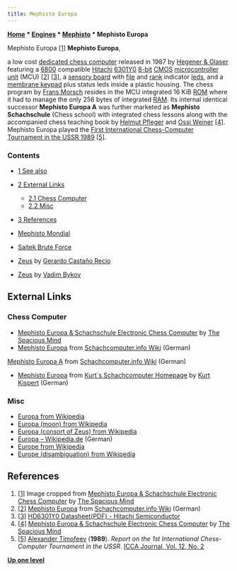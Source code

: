 ```yaml
---
title: Mephisto Europa
---
```

**[Home](Home "Home") \* [Engines](Engines "Engines") \* [Mephisto](Mephisto "Mephisto") \* Mephisto Europa**



 [](http://www.spacious-mind.com/html/europa___schachschule.html) Mephisto Europa <a id="cite-note-1" href="#cite-ref-1">[1]</a> 
**Mephisto Europa**,  

a low cost [dedicated chess computer](Dedicated_Chess_Computers "Dedicated Chess Computers") released in 1987 by [Hegener & Glaser](Hegener_%26_Glaser "Hegener & Glaser") featuring a [6800](6800 "6800") compatible [Hitachi](https://en.wikipedia.org/wiki/Hitachi) [6301Y0](6800#6301 "6800") [8-bit](https://en.wikipedia.org/wiki/8-bit) [CMOS](https://en.wikipedia.org/wiki/CMOS) [microcontroller unit](https://en.wikipedia.org/wiki/Microcontroller) (MCU) 
<a id="cite-note-2" href="#cite-ref-2">[2]</a>
<a id="cite-note-3" href="#cite-ref-3">[3]</a>, 
a [sensory board](Sensory_Board "Sensory Board") with [file](Files "Files") and [rank](Ranks "Ranks") indicator [leds](https://en.wikipedia.org/wiki/Light-emitting_diode), 
and a [membrane keypad](https://en.wikipedia.org/wiki/Membrane_keyboard) plus status leds inside a plastic housing. 
The chess program by [Frans Morsch](Frans_Morsch "Frans Morsch") resides in the MCU integrated 16 KiB [ROM](Memory#ROM "Memory") where it had to manage the only 256 bytes of integrated [RAM](Memory#RAM "Memory"). 
Its internal identical successor **Mephisto Europa A** was further marketed as **Mephisto Schachschule** (Chess school) with integrated chess lessons along with the accompanied chess teaching book by [Helmut Pfleger](https://en.wikipedia.org/wiki/Helmut_Pfleger) and [Ossi Weiner](Ossi_Weiner "Ossi Weiner") <a id="cite-note-4" href="#cite-ref-4">[4]</a>.
Mephisto Europa played the [First International Chess-Computer Tournament in the USSR 1989](First_International_Chess-Computer_Tournament_in_the_USSR_1989 "First International Chess-Computer Tournament in the USSR 1989") <a id="cite-note-5" href="#cite-ref-5">[5]</a>. 



### Contents


* [1 See also](#see-also)
* [2 External Links](#external-links)
	+ [2.1 Chess Computer](#chess-computer)
	+ [2.2 Misc](#misc)
* [3 References](#references)






* [Mephisto Mondial](Mephisto_Mondial "Mephisto Mondial")
* [Saitek Brute Force](Saitek_Brute_Force "Saitek Brute Force")
* [Zeus](Zeus "Zeus") by [Gerardo Castaño Recio](Gerardo_Casta%C3%B1o_Recio "Gerardo Castaño Recio")
* [Zeus](Zeus_RU "Zeus RU") by [Vadim Bykov](Vadim_Bykov "Vadim Bykov")


## External Links


### Chess Computer


* [Mephisto Europa & Schachschule Electronic Chess Computer](http://www.spacious-mind.com/html/europa___schachschule.html) by [The Spacious Mind](The_Spacious_Mind "The Spacious Mind")
* [Mephisto Europa](https://www.schach-computer.info/wiki/index.php?title=Mephisto_Europa) from [Schachcomputer.info Wiki](https://www.schach-computer.info/wiki/index.php/Hauptseite_En) (German)


 [Mephisto Europa A](https://www.schach-computer.info/wiki/index.php?title=Mephisto_Europa_A) from [Schachcomputer.info Wiki](https://www.schach-computer.info/wiki/index.php/Hauptseite_En) (German)
* [Mephisto Europa](http://www.schachcomputer.at/mepeuropa.htm) from [Kurt´s Schachcomputer Homepage](http://www.schachcomputer.at/) by [Kurt Kispert](Kurt_Kispert "Kurt Kispert") (German)


### Misc


* [Europa from Wikipedia](https://en.wikipedia.org/wiki/Europa)
* [Europa (moon) from Wikipedia](https://en.wikipedia.org/wiki/Europa_(moon))
* [Europa (consort of Zeus) from Wikipedia](https://en.wikipedia.org/wiki/Europa_(consort_of_Zeus))
* [Europa – Wikipedia.de](https://de.wikipedia.org/wiki/Europa) (German)
* [Europe from Wikipedia](https://en.wikipedia.org/wiki/Europe)
* [Europe (disambiguation) from Wikipedia](https://en.wikipedia.org/wiki/Europe_(disambiguation))


## References


1. <a id="cite-ref-1" href="#cite-note-1">[1]</a> Image cropped from [Mephisto Europa & Schachschule Electronic Chess Computer](http://www.spacious-mind.com/html/europa___schachschule.html) by [The Spacious Mind](The_Spacious_Mind "The Spacious Mind")
2. <a id="cite-ref-2" href="#cite-note-2">[2]</a> [Mephisto Europa](https://www.schach-computer.info/wiki/index.php?title=Mephisto_Europa) from [Schachcomputer.info Wiki](https://www.schach-computer.info/wiki/index.php/Hauptseite_En) (German)
3. <a id="cite-ref-3" href="#cite-note-3">[3]</a> [HD6301Y0 Datasheet(PDF) - Hitachi Semiconductor](https://www.alldatasheet.com/datasheet-pdf/pdf/124098/HITACHI/HD6301Y0.html)
4. <a id="cite-ref-4" href="#cite-note-4">[4]</a> [Mephisto Europa & Schachschule Electronic Chess Computer](http://www.spacious-mind.com/html/europa___schachschule.html) by [The Spacious Mind](The_Spacious_Mind "The Spacious Mind")
5. <a id="cite-ref-5" href="#cite-note-5">[5]</a> [Alexander Timofeev](Alexander_Timofeev "Alexander Timofeev") (**1989**). *Report on the 1st International Chess-Computer Tournament in the USSR*. [ICCA Journal, Vol. 12, No. 2](ICGA_Journal#12_2 "ICGA Journal")

**[Up one level](Mephisto "Mephisto")**







 
